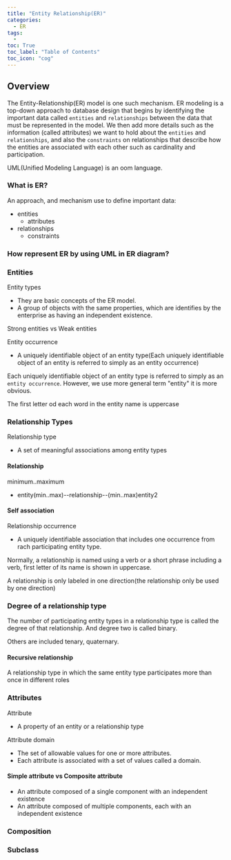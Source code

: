 ```yaml
---
title: "Entity Relationship(ER)"                                        
categories:
  - ER
tags:
  - 
toc: True
toc_label: "Table of Contents"
toc_icon: "cog"
---
```


## Overview

The Entity-Relationship(ER) model is one such mechanism. ER modeling is a top-down approach to database design that begins by identifying the important data called `entities` and `relationships` between the data that must be represented in the model. We then add more details such as the information (called attributes) we want to hold about the `entities` and `relationships`, and also the `constraints` on relationships that describe how the entities are associated with each other such as cardinality and participation.

UML(Unified Modeling Language) is an oom language.

### What is ER?
An approach, and mechanism use to define important data:
* entities
  * attributes
* relationships
  * constraints


### How represent ER by using UML in ER diagram?

### Entities
Entity types
* They are basic concepts of the ER model.
* A group of objects with the same properties, which are identifies by the enterprise as having an independent existence.

Strong entities vs Weak entities


Entity occurrence
* A uniquely identifiable object of an entity type(Each uniquely identifiable object of an entity is referred to simply as an entity occurrence)

Each uniquely identifiable object of an entity type is referred to simply as an `entity occurrence`. However, we use more general term "entity" it is more obvious.

The first letter od each word in the entity name is uppercase

### Relationship Types
Relationship type
* A set of meaningful associations among entity types

#### Relationship
minimum..maximum
* entity(min..max)--relationship--(min..max)entity2

#### Self association

Relationship occurrence
* A uniquely identifiable association that includes one occurrence from rach participating entity type.

Normally, a relationship is named using a verb or a short phrase including a verb, first letter of its name is shown in uppercase.

A relationship is only labeled in one direction(the relationship only be used by one direction)

### Degree of a relationship type
The number of participating entity types in a relationship type is called the degree of that relationship. And degree two is called binary.

Others are included tenary, quaternary.

#### Recursive relationship
A relationship type in which the same entity type participates more than once in different roles

### Attributes
Attribute
* A property of an entity or a relationship type

Attribute domain
* The set of allowable values for one or more attributes.
* Each attribute is associated with a set of values called a domain.

#### Simple attribute vs Composite attribute
* An attribute composed of a single component with an independent existence
* An attribute composed of multiple components, each with an independent existence

### Composition

### Subclass
